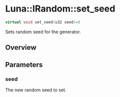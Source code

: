 # Luna::IRandom::set_seed

```c++
virtual void set_seed(u32 seed)=0
```

Sets random seed for the generator. 

## Overview


## Parameters
### seed
The new random seed to set. 

